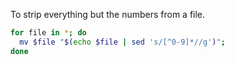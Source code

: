 To strip everything but the numbers from a file.

```sh
for file in *; do
  mv $file "$(echo $file | sed 's/[^0-9]*//g')";
done
```
